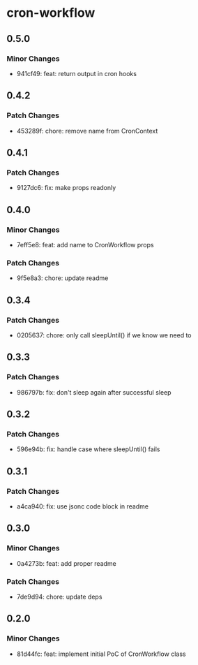 # cron-workflow

## 0.5.0

### Minor Changes

- 941cf49: feat: return output in cron hooks

## 0.4.2

### Patch Changes

- 453289f: chore: remove name from CronContext

## 0.4.1

### Patch Changes

- 9127dc6: fix: make props readonly

## 0.4.0

### Minor Changes

- 7eff5e8: feat: add name to CronWorkflow props

### Patch Changes

- 9f5e8a3: chore: update readme

## 0.3.4

### Patch Changes

- 0205637: chore: only call sleepUntil() if we know we need to

## 0.3.3

### Patch Changes

- 986797b: fix: don't sleep again after successful sleep

## 0.3.2

### Patch Changes

- 596e94b: fix: handle case where sleepUntil() fails

## 0.3.1

### Patch Changes

- a4ca940: fix: use jsonc code block in readme

## 0.3.0

### Minor Changes

- 0a4273b: feat: add proper readme

### Patch Changes

- 7de9d94: chore: update deps

## 0.2.0

### Minor Changes

- 81d44fc: feat: implement initial PoC of CronWorkflow class
